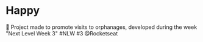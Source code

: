 # Happy
🚀 Project made to promote visits to orphanages, developed during the week "Next Level Week 3" #NLW #3 @Rocketseat
